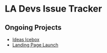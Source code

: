 # LA Devs Issue Tracker

## Ongoing Projects

* [Ideas Icebox](https://github.com/la-devs/issue-tracking/projects/2)
* [Landing Page Launch](https://github.com/la-devs/issue-tracking/projects/1)
